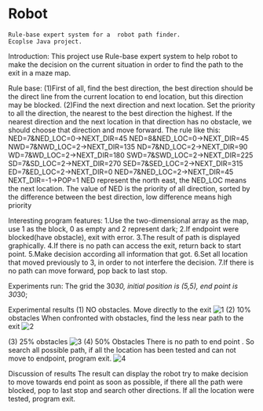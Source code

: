 # Robot
    Rule-base expert system for a  robot path finder.
    Ecoplse Java project.
Introduction:
This project use Rule-base expert system to help robot to make the decision on the current situation in order to find the path to the exit in a maze map.

Rule base:
(1)First of all, find the best direction, the best direction should be the direct line from the current location to end location, but this direction may be blocked.
(2)Find the next direction and next location. Set the priority to all the direction, the nearest to the best direction the highest. If the nearest direction and the next location in that direction has no obstacle, we should choose that direction and move forward. The rule like this:
NED=7&NED_LOC=0->NEXT_DIR=45
NED=8&NED_LOC=0->NEXT_DIR=45
NWD=7&NWD_LOC=2->NEXT_DIR=135
ND=7&ND_LOC=2->NEXT_DIR=90
WD=7&WD_LOC=2->NEXT_DIR=180
SWD=7&SWD_LOC=2->NEXT_DIR=225
SD=7&SD_LOC=2->NEXT_DIR=270
SED=7&SED_LOC=2->NEXT_DIR=315
ED=7&ED_LOC=2->NEXT_DIR=0
NED=7&NED_LOC=2->NEXT_DIR=45
NEXT_DIR=-1->POP=1
NED represent the north east, the NED_LOC means the next location. The value of NED is the priority of all direction, sorted by the difference between the best direction, low difference means high priority

Interesting program features:
1.Use the two-dimensional array as the map, use 1 as the block, 0 as empty and 2 represent dark;
2.If endpoint were blocked(have obstacle), exit with error.
3.The result of path is displayed graphically.
4.If there is no path can access the exit, return back to start point.
5.Make decision according all information that got.
6.Set all location that moved previously to 3, in order to not interfere the decision.
7.If there is no path can move forward, pop back to last stop.

Experiments run:
The grid the 30*30, initial position is (5,5), end point is 30*30;

Experimental results
(1) NO obstacles. Move directly to the exit
![1](https://cloud.githubusercontent.com/assets/15055996/23981693/bfc59adc-09c5-11e7-9d26-af7356ec6aaa.png)
(2) 10% obstacles
When confronted with obstacles, find the less near path to the exit
![2](https://cloud.githubusercontent.com/assets/15055996/23981695/bfc96c20-09c5-11e7-86e6-cb355716c19a.png)

(3) 25% obstacles
![3](https://cloud.githubusercontent.com/assets/15055996/23981694/bfc9184c-09c5-11e7-8369-e8bc957a0c5e.png)
(4) 50% Obstacles
There is no path to end point . So search all possible path, if all the location has been tested and can not move to endpoint, program exit.
![4](https://cloud.githubusercontent.com/assets/15055996/23981696/bfc99114-09c5-11e7-9fa0-f318a9a05f60.png)



Discussion of results 
The result can display the robot try to make decision to move towards end point as soon as possible, if there all the path were blocked, pop to last stop and search other directions. If all the location were tested, program exit.

